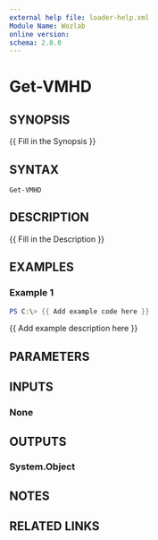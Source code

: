 ```yaml
---
external help file: loader-help.xml
Module Name: Wozlab
online version:
schema: 2.0.0
---
```


# Get-VMHD

## SYNOPSIS
{{ Fill in the Synopsis }}

## SYNTAX

```
Get-VMHD
```

## DESCRIPTION
{{ Fill in the Description }}

## EXAMPLES

### Example 1
```powershell
PS C:\> {{ Add example code here }}
```

{{ Add example description here }}

## PARAMETERS

## INPUTS

### None

## OUTPUTS

### System.Object
## NOTES

## RELATED LINKS
